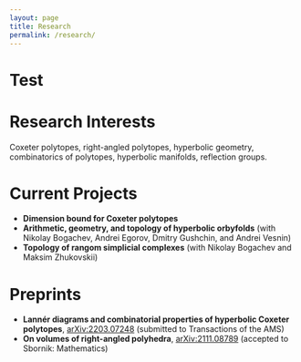 ```yaml
---
layout: page
title: Research
permalink: /research/
---
```


# Test

# Research Interests
Coxeter polytopes, right-angled polytopes, hyperbolic geometry, combinatorics of polytopes, hyperbolic manifolds, reflection groups.

# Current Projects
- **Dimension bound for Coxeter polytopes**
- **Arithmetic, geometry, and topology of hyperbolic orbyfolds** (with Nikolay Bogachev, Andrei Egorov, Dmitry Gushchin, and Andrei Vesnin)
- **Topology of rangom simplicial complexes** (with Nikolay Bogachev and Maksim Zhukovskii)

# Preprints
- **Lannér diagrams and combinatorial properties of hyperbolic Coxeter polytopes**, [arXiv:2203.07248](https://arxiv.org/abs/2203.07248) (submitted to Transactions of the AMS)
- **On volumes of right-angled polyhedra**, [arXiv:2111.08789](https://arxiv.org/abs/2111.08789) (accepted to Sbornik: Mathematics)
